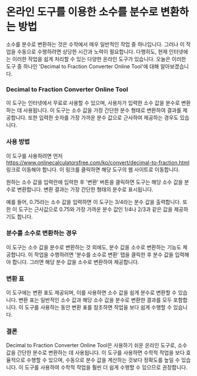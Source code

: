 온라인 도구를 이용한 소수를 분수로 변환하는 방법
===========================

소수를 분수로 변환하는 것은 수학에서 매우 일반적인 작업 중 하나입니다. 그러나 이 작업을 수동으로 수행하려면 상당한 시간과 노력이 필요합니다. 다행히도, 현재 인터넷에는 이러한 작업을 쉽게 처리할 수 있는 다양한 온라인 도구가 있습니다. 오늘은 이러한 도구 중 하나인 'Decimal to Fraction Converter Online Tool'에 대해 알아보겠습니다.

### Decimal to Fraction Converter Online Tool

이 도구는 인터넷에서 무료로 사용할 수 있으며, 사용자가 입력한 소수 값을 분수로 변환하는 데 사용됩니다. 이 도구는 소수 값을 가장 간단한 분수 형태로 변환하여 결과를 제공합니다. 또한 입력한 숫자를 가장 가까운 분수 값으로 근사하여 제공하는 경우도 있습니다.

### 사용 방법

이 도구를 사용하려면 먼저 <https://www.onlinecalculatorsfree.com/ko/convert/decimal-to-fraction.html> 링크로 이동해야 합니다. 이 링크를 클릭하면 해당 도구의 웹 사이트로 이동합니다.

원하는 소수 값을 입력란에 입력한 후 '변환' 버튼을 클릭하면 도구는 해당 소수 값을 분수로 변환합니다. 변환 결과는 가장 간단한 형태의 분수로 표시됩니다.

예를 들어, 0.75라는 소수 값을 입력하면 이 도구는 3/4라는 분수 값을 출력합니다. 또한 이 도구는 근사값으로 0.75와 가장 가까운 분수 값인 1/4나 2/3과 같은 값을 제공하기도 합니다.

### 분수를 소수로 변환하는 경우

이 도구는 소수 값을 분수로 변환하는 것 외에도, 분수 값을 소수로 변환하는 기능도 제공합니다. 이 작업을 수행하려면 '분수를 소수로 변환' 탭을 클릭한 후 분수 값을 입력해야 합니다. 그러면 해당 분수 값을 소수로 변환하여 제공합니다.

### 변환 표

이 도구에는 변환 표도 제공되며, 이를 사용하면 소수 값을 쉽게 분수로 변환할 수 있습니다. 변환 표는 일반적인 소수 값과 해당 소수 값을 분수로 변환한 결과를 모두 포함합니다. 이 도구를 사용하는 동안 변환 표를 참조하면 작업을 보다 쉽게 수행할 수 있습니다.

### 결론

Decimal to Fraction Converter Online Tool은 사용하기 쉬운 온라인 도구로, 소수 값을 간단한 분수로 변환하는 데 사용됩니다. 이 도구를 사용하면 수학적 작업을 보다 효율적으로 수행할 수 있으며, 수동으로 분수 값을 계산하는 것보다 정확도를 높일 수 있습니다. 이 도구를 사용하여 수학적 작업을 훨씬 더 쉽게 수행할 수 있으므로 권장합니다.